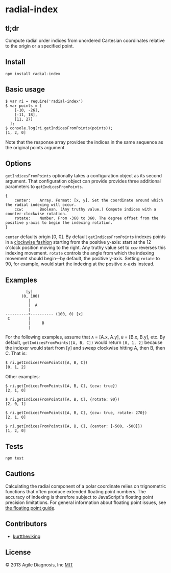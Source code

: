 radial-index
============

## tl;dr

Compute radial order indices from unordered Cartesian coordinates relative to the origin or a specified point.

## Install

    npm install radial-index

## Basic usage

    $ var ri = require('radial-index')
    $ var points = [
        [-10, -26],
        [-11, 18],
        [11, 27]
      ];
    $ console.log(ri.getIndicesFromPoints(points));
    [1, 2, 0]

Note that the response array provides the indices in the same sequence as the original points argument.


## Options

`getIndicesFromPoints` optionally takes a configuration object as its second argument. That configuration object can provide provides three additional parameters to `getIndicesFromPoints`.


    {
        center:    Array. Format: [x, y]. Set the coordinate around which the radial indexing will occur.
        ccw:       Boolean. (Any truthy value.) Compute indices with a counter-clockwise rotation.
        rotate:    Number. From -360 to 360. The degree offset from the positive y-axis to begin the indexing rotation.
    }


`center` defaults origin [0, 0]. By default `getIndicesFromPoints` indexes points in a [clockwise fashion](http://en.wikipedia.org/wiki/Clockwise) starting from the positive y-axis: start at the 12 o'clock position moving to the right. Any truthy value set to `ccw` reverses this indexing movement. `rotate` controls the angle from which the indexing movement should begin--by default, the positive y-axis. Setting `rotate` to 90, for example, would start the indexing at the positive x-axis instead.


## Examples

             [y]
           (0, 100)
              |
              |  A
              |
    ----------+---------- (100, 0) [x]
     C        |
              |     B
              |

For the following examples, assume that `A` = [A.x, A.y], `B` = [B.x, B.y], etc. By default, `getIndicesFromPoints([A, B, C])` would return `[0, 1, 2]` because the indexer would start from [y] and sweep clockwise hitting A, then B, then C. That is:

    $ ri.getIndicesFromPoints([A, B, C])
    [0, 1, 2]

Other examples:

    $ ri.getIndicesFromPoints([A, B, C], {ccw: true})
    [2, 1, 0]

    $ ri.getIndicesFromPoints([A, B, C], {rotate: 90})
    [2, 0, 1]

    $ ri.getIndicesFromPoints([A, B, C], {ccw: true, rotate: 270})
    [2, 1, 0]

    $ ri.getIndicesFromPoints([A, B, C], {center: [-500, -500]})
    [1, 2, 0]


## Tests

    npm test


## Cautions

Calculating the radial component of a polar coordinate relies on trignometric functions that often produce extended floating point numbers. The accuracy of indexing is therefore subject to JavaScript's floating point precision limitations. For general information about floating point issues, see [the floating point guide](https://github.com/brazzy/floating-point-gui.de).


## Contributors

- [kurttheviking](https://github.com/kurttheviking)


## License

&copy; 2013 Agile Diagnosis, Inc
[MIT](https://github.com/AgileDiagnosis/radial-index/LICENSE.md)

